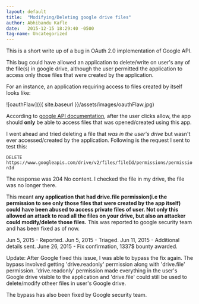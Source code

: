 ```yaml
---
layout: default
title:  "Modifying/Deleting google drive files"
author: Abhibandu Kafle
date:   2015-12-15 18:29:40 -0500
tag-name: Uncategorized
---
```

This is a short write up of a bug in OAuth 2.0 implementation of Google API.

This bug could have allowed an application to delete/write on user's any of the file(s) in google drive, although the user permitted the application to access only those files that were created by the application.

For an instance, an application requiring access to files created by itself looks like:

![oauthFlaw]({{ site.baseurl }}/assets/images/oauthFlaw.jpg)

According to [google API documentation](https://developers.google.com/drive/v2/reference/permissions), after the user clicks allow, the app should **only** be able to access files that was opened/created using this app.

I went ahead and tried deleting a file that *was in the user's drive* but wasn't ever accessed/created by the application. Following is the request I sent to test this:

`DELETE https://www.googleapis.com/drive/v2/files/fileId/permissions/permissionId`

The response was 204 No content. I checked the file in my drive, the file was no longer there.

This meant **any application that had drive.file permission(i.e the permission to see only those files that were created by the app itself) could have been abused to access private files of user. Not only this allowed an attack to read all the files on your drive, but also an attacker could modify/delete those files.** This was reported to google security team and has been fixed as of now.

Jun 5, 2015 - Reported.
Jun 5, 2015 - Triaged.
Jun 11, 2015 - Additional details sent.
June 26, 2015 - Fix confirmation, 1337$ bounty awarded.

Update: After Google fixed this issue, I was able to bypass the fix again. The bypass involved getting 'drive.readonly' permission along with 'drive.file' permission. 'drive.readonly' permission made everything in the user's Google drive visible to the application and 'drive.file' could still be used to delete/modify otheer files in user's Google drive.

The bypass has also been fixed by Google security team.